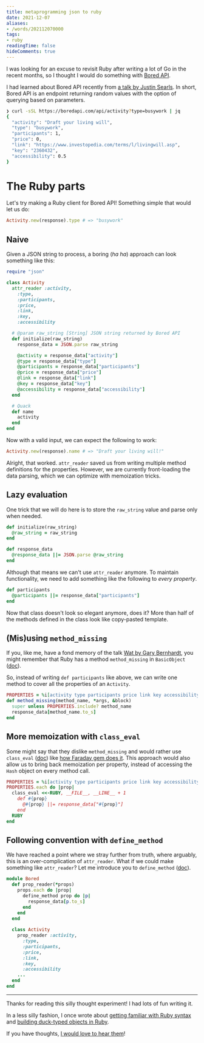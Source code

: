 ```yaml
---
title: metaprogramming json to ruby
date: 2021-12-07
aliases:
- /words/202112070000
tags:
- ruby
readingTime: false
hideComments: true
---
```


I was looking for an excuse to revisit Ruby after writing a lot of Go in the recent months, so I thought I would do something with [Bored API](https://www.boredapi.com).

I had learned about Bored API recently from [a talk by Justin Searls](https://youtu.be/g2zJC2XKblo). In short, Bored API is an endpoint returning random values with the option of querying based on parameters.

<!--more-->

```sh
❯ curl -sSL https://boredapi.com/api/activity?type=busywork | jq
{
  "activity": "Draft your living will",
  "type": "busywork",
  "participants": 1,
  "price": 0,
  "link": "https://www.investopedia.com/terms/l/livingwill.asp",
  "key": "2360432",
  "accessibility": 0.5
}
```

# The Ruby parts

Let's try making a Ruby client for Bored API! Something simple that would let us do:

```ruby
Activity.new(response).type # => "busywork"
```

## Naive

Given a JSON string to process, a boring (_ha ha_) approach can look something like this:

```ruby
require "json"

class Activity
  attr_reader :activity,
    :type,
    :participants,
    :price,
    :link,
    :key,
    :accessibility

  # @param raw_string [String] JSON string returned by Bored API
  def initialize(raw_string)
    response_data = JSON.parse raw_string

    @activity = response_data["activity"]
    @type = response_data["type"]
    @participants = response_data["participants"]
    @price = response_data["price"]
    @link = response_data["link"]
    @key = response_data["key"]
    @accessibility = response_data["accessibility"]
  end

  # Quack
  def name
    activity
  end
end
```

Now with a valid input, we can expect the following to work:

```ruby
Activity.new(response).name # => "Draft your living will!"
```

Alright, that worked. `attr_reader` saved us from writing multiple method definitions for the properties. However, we are currently front-loading the data parsing, which we can optimize with memoization tricks.

## Lazy evaluation

One trick that we will do here is to store the `raw_string` value and parse only when needed.

```ruby
def initialize(raw_string)
  @raw_string = raw_string
end

def response_data
  @response_data ||= JSON.parse @raw_string
end
```

Although that means we can't use `attr_reader` anymore. To maintain functionality, we need to add something like the following to _every property_.

```ruby
def participants
  @participants ||= response_data["participants"]
end
```

Now that class doesn't look so elegant anymore, does it? More than half of the methods defined in the class look like copy-pasted template.

## (Mis)using `method_missing`

If you, like me, have a fond memory of the talk [Wat by Gary Bernhardt](https://www.destroyallsoftware.com/talks/wat), you might remember that Ruby has a method `method_missing` in `BasicObject` ([doc](https://ruby-doc.org/core-3.0.2/BasicObject.html#method-i-method_missing)).

So, instead of writing `def participants` like above, we can write one method to cover all the properties of an `Activity`.

```ruby
PROPERTIES = %i[activity type participants price link key accessibility]
def method_missing(method_name, *args, &block)
  super unless PROPERTIES.include? method_name
  response_data[method_name.to_s]
end
```

## More memoization with `class_eval`

Some might say that they dislike `method_missing` and would rather use `class_eval` ([doc](https://ruby-doc.org/core-3.0.2/Module.html#method-i-class_eval)) like [how Faraday gem does it](https://github.com/lostisland/faraday/blob/65b8d3904f3a62e19444c9f4b7ef5b3ffe7e3e6d/lib/faraday/connection.rb#L197-L206). This approach would also allow us to bring back memoization per property, instead of accessing the `Hash` object on every method call.

```ruby
PROPERTIES = %i[activity type participants price link key accessibility]
PROPERTIES.each do |prop|
  class_eval <<-RUBY, __FILE__, __LINE__ + 1
    def #{prop}
      @#{prop} ||= response_data["#{prop}"]
    end
  RUBY
end
```

## Following convention with `define_method`

We have reached a point where we stray further from truth, where arguably, this is an over-complication of `attr_reader`. What if we could make something like `attr_reader`? Let me introduce you to `define_method` ([doc](https://ruby-doc.org/core-3.0.2/Module.html#method-i-define_method)).

```ruby
module Bored
  def prop_reader(*props)
    props.each do |prop|
      define_method prop do |p|
        response_data[p.to_s]
      end
    end
  end
  
  class Activity
    prop_reader :activity,
      :type,
      :participants,
      :price,
      :link,
      :key,
      :accessibility
    ...
  end
end
```

---

Thanks for reading this silly thought experiment! I had lots of fun writing it.

In a less silly fashion, I once wrote about [getting familiar with Ruby syntax](https://gist.github.com/wilsonehusin/dee7cf99ad6f1d94369dc6f31268a600) and [building duck-typed objects in Ruby](https://gist.github.com/wilsonehusin/cbcf6d98207c596837351f4dd87e539a).

If you have thoughts, [I would love to hear them](/about#contact--social)!